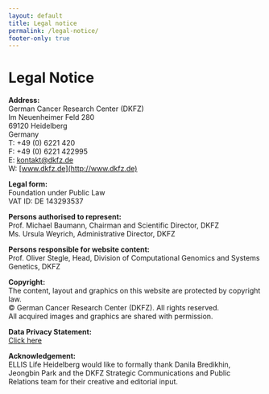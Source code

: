 ```yaml
---
layout: default
title: Legal notice
permalink: /legal-notice/
footer-only: true
---
```


**Legal Notice**
================

**Address:**  
German Cancer Research Center (DKFZ)  
Im Neuenheimer Feld 280  
69120 Heidelberg  
Germany  
T: +49 (0) 6221 420  
F: +49 (0) 6221 422995  
E: [kontakt@dkfz.de](mailto:kontakt@dkfz.de)  
W: [www.dkfz.de](http://www.dkfz.de)  

**Legal form:**  
Foundation under Public Law  
VAT ID: DE 143293537

**Persons authorised to represent:**  
Prof. Michael Baumann, Chairman and Scientific Director, DKFZ  
Ms. Ursula Weyrich, Administrative Director, DKFZ

**Persons responsible for website content:**  
Prof. Oliver Stegle, Head, Division of Computational Genomics and Systems Genetics, DKFZ

**Copyright:**  
The content, layout and graphics on this website are protected by copyright law.  
© German Cancer Research Center (DKFZ). All rights reserved.  
All acquired images and graphics are shared with permission.

**Data Privacy Statement:**  
[Click here](https://www.dkfz.de/en/data-privacy-protection.html?m=1569945172&)

**Acknowledgement:**  
ELLIS Life Heidelberg would like to formally thank Danila Bredikhin, Jeongbin Park and the DKFZ Strategic Communications and Public Relations team for their creative and editorial input.
